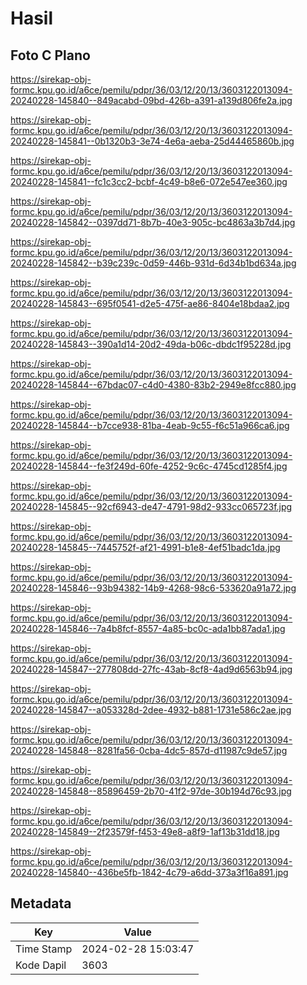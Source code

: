 # Hasil

## Foto C Plano

https://sirekap-obj-formc.kpu.go.id/a6ce/pemilu/pdpr/36/03/12/20/13/3603122013094-20240228-145840--849acabd-09bd-426b-a391-a139d806fe2a.jpg

https://sirekap-obj-formc.kpu.go.id/a6ce/pemilu/pdpr/36/03/12/20/13/3603122013094-20240228-145841--0b1320b3-3e74-4e6a-aeba-25d44465860b.jpg

https://sirekap-obj-formc.kpu.go.id/a6ce/pemilu/pdpr/36/03/12/20/13/3603122013094-20240228-145841--fc1c3cc2-bcbf-4c49-b8e6-072e547ee360.jpg

https://sirekap-obj-formc.kpu.go.id/a6ce/pemilu/pdpr/36/03/12/20/13/3603122013094-20240228-145842--0397dd71-8b7b-40e3-905c-bc4863a3b7d4.jpg

https://sirekap-obj-formc.kpu.go.id/a6ce/pemilu/pdpr/36/03/12/20/13/3603122013094-20240228-145842--b39c239c-0d59-446b-931d-6d34b1bd634a.jpg

https://sirekap-obj-formc.kpu.go.id/a6ce/pemilu/pdpr/36/03/12/20/13/3603122013094-20240228-145843--695f0541-d2e5-475f-ae86-8404e18bdaa2.jpg

https://sirekap-obj-formc.kpu.go.id/a6ce/pemilu/pdpr/36/03/12/20/13/3603122013094-20240228-145843--390a1d14-20d2-49da-b06c-dbdc1f95228d.jpg

https://sirekap-obj-formc.kpu.go.id/a6ce/pemilu/pdpr/36/03/12/20/13/3603122013094-20240228-145844--67bdac07-c4d0-4380-83b2-2949e8fcc880.jpg

https://sirekap-obj-formc.kpu.go.id/a6ce/pemilu/pdpr/36/03/12/20/13/3603122013094-20240228-145844--b7cce938-81ba-4eab-9c55-f6c51a966ca6.jpg

https://sirekap-obj-formc.kpu.go.id/a6ce/pemilu/pdpr/36/03/12/20/13/3603122013094-20240228-145844--fe3f249d-60fe-4252-9c6c-4745cd1285f4.jpg

https://sirekap-obj-formc.kpu.go.id/a6ce/pemilu/pdpr/36/03/12/20/13/3603122013094-20240228-145845--92cf6943-de47-4791-98d2-933cc065723f.jpg

https://sirekap-obj-formc.kpu.go.id/a6ce/pemilu/pdpr/36/03/12/20/13/3603122013094-20240228-145845--7445752f-af21-4991-b1e8-4ef51badc1da.jpg

https://sirekap-obj-formc.kpu.go.id/a6ce/pemilu/pdpr/36/03/12/20/13/3603122013094-20240228-145846--93b94382-14b9-4268-98c6-533620a91a72.jpg

https://sirekap-obj-formc.kpu.go.id/a6ce/pemilu/pdpr/36/03/12/20/13/3603122013094-20240228-145846--7a4b8fcf-8557-4a85-bc0c-ada1bb87ada1.jpg

https://sirekap-obj-formc.kpu.go.id/a6ce/pemilu/pdpr/36/03/12/20/13/3603122013094-20240228-145847--277808dd-27fc-43ab-8cf8-4ad9d6563b94.jpg

https://sirekap-obj-formc.kpu.go.id/a6ce/pemilu/pdpr/36/03/12/20/13/3603122013094-20240228-145847--a053328d-2dee-4932-b881-1731e586c2ae.jpg

https://sirekap-obj-formc.kpu.go.id/a6ce/pemilu/pdpr/36/03/12/20/13/3603122013094-20240228-145848--8281fa56-0cba-4dc5-857d-d11987c9de57.jpg

https://sirekap-obj-formc.kpu.go.id/a6ce/pemilu/pdpr/36/03/12/20/13/3603122013094-20240228-145848--85896459-2b70-41f2-97de-30b194d76c93.jpg

https://sirekap-obj-formc.kpu.go.id/a6ce/pemilu/pdpr/36/03/12/20/13/3603122013094-20240228-145849--2f23579f-f453-49e8-a8f9-1af13b31dd18.jpg

https://sirekap-obj-formc.kpu.go.id/a6ce/pemilu/pdpr/36/03/12/20/13/3603122013094-20240228-145840--436be5fb-1842-4c79-a6dd-373a3f16a891.jpg


## Metadata

| Key        | Value               |
| ---------- | ------------------- |
| Time Stamp | 2024-02-28 15:03:47 |
| Kode Dapil | 3603                |



